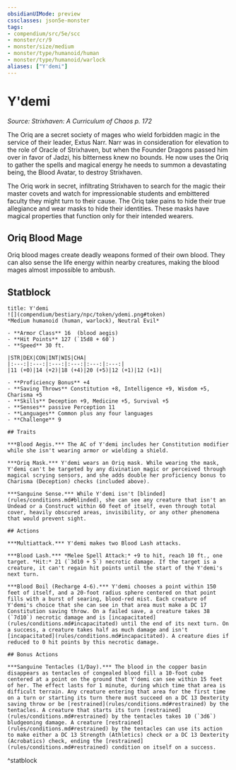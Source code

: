```yaml
---
obsidianUIMode: preview
cssclasses: json5e-monster
tags:
- compendium/src/5e/scc
- monster/cr/9
- monster/size/medium
- monster/type/humanoid/human
- monster/type/humanoid/warlock
aliases: ["Y'demi"]
---
```

# Y'demi
*Source: Strixhaven: A Curriculum of Chaos p. 172*  

The Oriq are a secret society of mages who wield forbidden magic in the service of their leader, Extus Narr. Narr was in consideration for elevation to the role of Oracle of Strixhaven, but when the Founder Dragons passed him over in favor of Jadzi, his bitterness knew no bounds. He now uses the Oriq to gather the spells and magical energy he needs to summon a devastating being, the Blood Avatar, to destroy Strixhaven.

The Oriq work in secret, infiltrating Strixhaven to search for the magic their master covets and watch for impressionable students and embittered faculty they might turn to their cause. The Oriq take pains to hide their true allegiance and wear masks to hide their identities. These masks have magical properties that function only for their intended wearers.

## Oriq Blood Mage

Oriq blood mages create deadly weapons formed of their own blood. They can also sense the life energy within nearby creatures, making the blood mages almost impossible to ambush.

## Statblock

```ad-statblock
title: Y'demi
![](compendium/bestiary/npc/token/ydemi.png#token)
*Medium humanoid (human, warlock), Neutral Evil*

- **Armor Class** 16  (blood aegis)
- **Hit Points** 127 (`15d8 + 60`)
- **Speed** 30 ft.

|STR|DEX|CON|INT|WIS|CHA|
|:---:|:---:|:---:|:---:|:---:|:---:|
|11 (+0)|14 (+2)|18 (+4)|20 (+5)|12 (+1)|12 (+1)|

- **Proficiency Bonus** +4
- **Saving Throws** Constitution +8, Intelligence +9, Wisdom +5, Charisma +5
- **Skills** Deception +9, Medicine +5, Survival +5
- **Senses** passive Perception 11
- **Languages** Common plus any four languages
- **Challenge** 9

## Traits

***Blood Aegis.*** The AC of Y'demi includes her Constitution modifier while she isn't wearing armor or wielding a shield.

***Oriq Mask.*** Y'demi wears an Oriq mask. While wearing the mask, Y'demi can't be targeted by any divination magic or perceived through magical scrying sensors, and she adds double her proficiency bonus to Charisma (Deception) checks (included above).

***Sanguine Sense.*** While Y'demi isn't [blinded](rules/conditions.md#blinded), she can see any creature that isn't an Undead or a Construct within 60 feet of itself, even through total cover, heavily obscured areas, invisibility, or any other phenomena that would prevent sight.

## Actions

***Multiattack.*** Y'demi makes two Blood Lash attacks.

***Blood Lash.*** *Melee Spell Attack:* +9 to hit, reach 10 ft., one target. *Hit:* 21 (`3d10 + 5`) necrotic damage. If the target is a creature, it can't regain hit points until the start of the Y'demi's next turn.

***Blood Boil (Recharge 4-6).*** Y'demi chooses a point within 150 feet of itself, and a 20-foot radius sphere centered on that point fills with a burst of searing, blood-red mist. Each creature of Y'demi's choice that she can see in that area must make a DC 17 Constitution saving throw. On a failed save, a creature takes 38 (`7d10`) necrotic damage and is [incapacitated](rules/conditions.md#incapacitated) until the end of its next turn. On a success, a creature takes half as much damage and isn't [incapacitated](rules/conditions.md#incapacitated). A creature dies if reduced to 0 hit points by this necrotic damage.

## Bonus Actions

***Sanguine Tentacles (1/Day).*** The blood in the copper basin disappears as tentacles of congealed blood fill a 10-foot cube centered at a point on the ground that Y'demi can see within 15 feet of her. The effect lasts for 1 minute, during which time that area is difficult terrain. Any creature entering that area for the first time on a turn or starting its turn there must succeed on a DC 13 Dexterity saving throw or be [restrained](rules/conditions.md#restrained) by the tentacles. A creature that starts its turn [restrained](rules/conditions.md#restrained) by the tentacles takes 10 (`3d6`) bludgeoning damage. A creature [restrained](rules/conditions.md#restrained) by the tentacles can use its action to make either a DC 13 Strength (Athletics) check or a DC 13 Dexterity (Acrobatics) check, ending the [restrained](rules/conditions.md#restrained) condition on itself on a success.
```
^statblock